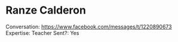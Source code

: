 # Ranze Calderon

Conversation: https://www.facebook.com/messages/t/1220890673
Expertise: Teacher
Sent?: Yes
